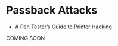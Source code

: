 # Passback Attacks

- [A Pen Tester’s Guide to Printer Hacking](https://www.mindpointgroup.com/blog/how-to-hack-through-a-pass-back-attack/)

COMING SOON
